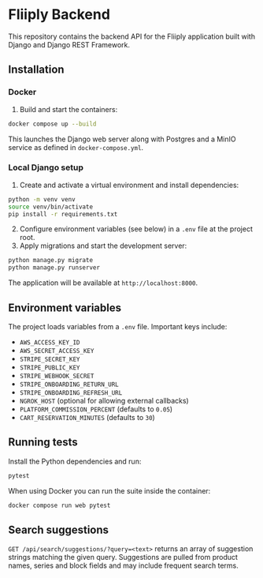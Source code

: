 # Fliiply Backend

This repository contains the backend API for the Fliiply application built with Django and Django REST Framework.

## Installation

### Docker

1. Build and start the containers:

```bash
docker compose up --build
```

This launches the Django web server along with Postgres and a MinIO service as defined in `docker-compose.yml`.

### Local Django setup

1. Create and activate a virtual environment and install dependencies:

```bash
python -m venv venv
source venv/bin/activate
pip install -r requirements.txt
```

2. Configure environment variables (see below) in a `.env` file at the project root.
3. Apply migrations and start the development server:

```bash
python manage.py migrate
python manage.py runserver
```

The application will be available at `http://localhost:8000`.

## Environment variables

The project loads variables from a `.env` file. Important keys include:

- `AWS_ACCESS_KEY_ID`
- `AWS_SECRET_ACCESS_KEY`
- `STRIPE_SECRET_KEY`
- `STRIPE_PUBLIC_KEY`
- `STRIPE_WEBHOOK_SECRET`
- `STRIPE_ONBOARDING_RETURN_URL`
- `STRIPE_ONBOARDING_REFRESH_URL`
- `NGROK_HOST` (optional for allowing external callbacks)
- `PLATFORM_COMMISSION_PERCENT` (defaults to `0.05`)
- `CART_RESERVATION_MINUTES` (defaults to `30`)

## Running tests

Install the Python dependencies and run:

```bash
pytest
```

When using Docker you can run the suite inside the container:

```bash
docker compose run web pytest
```

## Search suggestions

`GET /api/search/suggestions/?query=<text>` returns an array of suggestion strings
matching the given query. Suggestions are pulled from product names, series and
block fields and may include frequent search terms.
